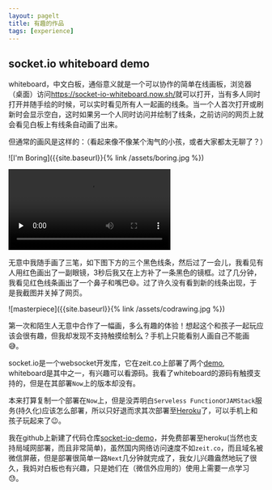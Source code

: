 ```yaml
---
layout: pagelt
title: 有趣的作品
tags: [experience]
---
```


## socket.io whiteboard demo

whiteboard，中文白板，通俗意义就是一个可以协作的简单在线画板，浏览器（桌面）访问<https://socket-io-whiteboard.now.sh/>就可以打开，当有多人同时打开并随手绘的时候，可以实时看见所有人一起画的线条。当一个人首次打开或刷新时会显示空白，这时如果另一个人同时访问并绘制了线条，之前访问的网页上就会看见白板上有线条自动画了出来。

但通常的画风是这样的：（看起来像不像某个淘气的小孩，或者大家都太无聊了？）

![I'm Boring]({{site.baseurl}}{% link /assets/boring.jpg %})

<video controls="" preload="none" width="320"><source src="{{site.baseurl}}{% link /assets/imboring.mp4 %}" type="video/mp4"></video>

无意中我随手画了三笔，如下图下方的三个黑色线条，然后过了一会儿，我看见有人用红色画出了一副眼镜，3秒后我又在上方补了一条黑色的镜框。过了几分钟，我看见红色线条画出了一个鼻子和嘴巴😄。过了许久没有看到新的线条出现，于是我截图并关掉了网页。

![masterpiece]({{site.baseurl}}{% link /assets/codrawing.jpg %})

第一次和陌生人无意中合作了一幅画，多么有趣的体验！想起这个和孩子一起玩应该会很有趣，但我却发现不支持触摸绘制么？手机上只能看别人画自己不能画😅。

socket.io是一个websocket开发库，它在zeit.co上部署了两个[demo](https://socket.io/demos/), whiteboard是其中之一，有兴趣可以看源码。我看了whiteboard的源码有触摸支持的，但是在其部署`Now`上的版本却没有。

本来打算复制一个部署在`Now`上，但是没弄明白`Serveless Function`or`JAMStack`服务(持久化)应该怎么部署，所以只好退而求其次部署至[Heroku](https://socket-io-demos.herokuapp.com/whiteboard)了，可以手机上和孩子玩起来了😉。

我在github上新建了代码仓库[socket-io-demo](https://github.com/shanquan/socket.io-demo)，并免费部署至heroku(当然也支持局域网部署，而且非常简单)，虽然国内网络访问速度不如`zeit.co`，而且域名被微信屏蔽，但是部署很简单一路`Next`几分钟就完成了，我女儿兴趣盎然地玩了很久，我妈对白板也有兴趣，只是她们在（微信外应用的）使用上需要一点学习😓。